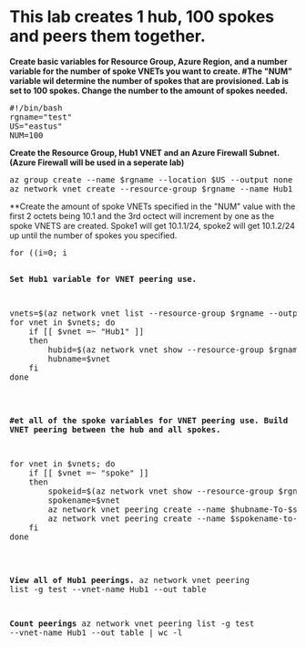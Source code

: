 # This lab creates 1 hub, 100 spokes and peers them together.

**Create basic variables for Resource Group, Azure Region, and a number variable for the number of spoke VNETs you want to create. 
#The "NUM" variable wil determine the number of spokes that are provisioned. Lab is set to 100 spokes. Change the number to the amount of spokes needed.**
<pre lang="...">
#!/bin/bash
rgname="test"
US="eastus"
NUM=100
</pre>

**Create the Resource Group, Hub1 VNET and an Azure Firewall Subnet. (Azure Firewall will be used in a seperate lab)**
<pre lang="...">
az group create --name $rgname --location $US --output none
az network vnet create --resource-group $rgname --name Hub1 --address-prefixes 10.1.0.0/24 --subnet-name AzureFirewallSubnet --subnet-prefix 10.1.0.0/26 --location $US --output none
</pre>

**Create the amount of spoke VNETs specified in the "NUM" value with the first 2 octets being 10.1 and the 3rd octect will increment by one as the spoke VNETS are created.
Spoke1 will get 10.1.1/24, spoke2 will get 10.1.2/24 up until the number of spokes you specified.
<pre lang="...">
for ((i=0; i<NUM; i++)); do
    echo az network vnet create --resource-group $rgname --name spoke$(( $i + 1 )) --address-prefixes 10.1.$(( $i + 1 )).0/24  --subnet-name default --subnet-prefix 10.1.$(( $i + 1 )).0/24 --location $US --output none
    az network vnet create --resource-group $rgname --name spoke$(( $i + 1 )) --address-prefixes 10.1.$(( $i + 1 )).0/24  --subnet-name default --subnet-prefix 10.1.$(( $i + 1 )).0/24 --location $US --output none
done
</pre>

**Set Hub1 variable for VNET peering use.**
<pre lang="...">
vnets=$(az network vnet list --resource-group $rgname --output yaml | grep name | cut -d ':' -f 2 | sed 's/[[:space:]]//g')
for vnet in $vnets; do
    if [[ $vnet =~ "Hub1" ]]
    then
        hubid=$(az network vnet show --resource-group $rgname --name $vnet --query id --out tsv)
        hubname=$vnet
    fi
done
</pre>

**#et all of the spoke variables for VNET peering use. Build VNET peering between the hub and all spokes.**
<pre lang="...">
for vnet in $vnets; do
    if [[ $vnet =~ "spoke" ]]
    then
        spokeid=$(az network vnet show --resource-group $rgname --name $vnet --query id --out tsv)
        spokename=$vnet
        az network vnet peering create --name $hubname-To-$spokename --resource-group $rgname --vnet-name $hubname --remote-vnet $spokeid --allow-vnet-access --output none
        az network vnet peering create --name $spokename-to-$hubname --resource-group $rgname --vnet-name $spokename --remote-vnet $hubid --allow-vnet-access --output none
    fi
done
</pre>

**View all of Hub1 peerings.**
az network vnet peering list -g test --vnet-name Hub1 --out table 

**Count peerings**
az network vnet peering list -g test --vnet-name Hub1 --out table | wc -l

